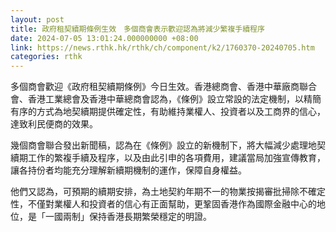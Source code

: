 ```yaml
---
layout: post
title: 政府租契續期條例生效　多個商會表示歡迎認為將減少繁複手續程序
date: 2024-07-05 13:01:24.000000000 +08:00
link: https://news.rthk.hk/rthk/ch/component/k2/1760370-20240705.htm
categories: rthk
---
```


多個商會歡迎《政府租契續期條例》今日生效。香港總商會、香港中華廠商聯合會、香港工業總會及香港中華總商會認為，《條例》設立常設的法定機制，以精簡有序的方式為地契續期提供確定性，有助維持業權人、投資者以及工商界的信心，達致利民便商的效果。 

幾個商會聯合發出新聞稿，認為在《條例》設立的新機制下，將大幅減少處理地契續期工作的繁複手續及程序，以及由此引申的各項費用，建議當局加強宣傳教育，讓各持份者均能充分理解新續期機制的運作，保障自身權益。

他們又認為，可預期的續期安排，為土地契約年期不一的物業按揭審批掃除不確定性，不僅對業權人和投資者的信心有正面幫助，更鞏固香港作為國際金融中心的地位，是「一國兩制」保持香港長期繁榮穩定的明證。

